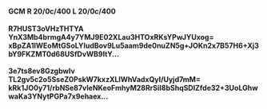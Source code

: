 #### GCM R 20/0c/400 L 20/0c/400
**R7HUST3oVHzTHTYA**<br/>**YnX3Mb4brmgA4y7YMJ9E02XLau3HTOxRKsYPwJYUxog=**<br/>**xBpZA1lWEoMtGSoLYIudBov9Lu5aam9de0nuZN5g+JOKn2x7B57H6+Xj3bY9FKZMT0d68USfDvWB9ItY...**<br/><br/>
**3e7ts8ev8GzgbwIv**<br/>**TL2gv5c2o5SseZ0PskW7kxzXLlWhVadxQyI/Uyjd7mM=**<br/>**kRk1JO0y71/rbNSe87vleNKeoFmhyM28RrSil8bShqSDlZfde32+3UoLGhwwaKa3YNytPGPa7x9ehaex...**